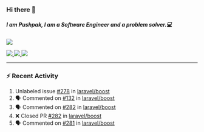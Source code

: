### Hi there 👋

##### I am Pushpak, I am a Software Engineer and a problem solver.💻

<a href='https://twitter.com/pushpak1300'><a href="https://pushpak1300.me/" target="_blank">
  <img src="https://img.shields.io/badge/website-%23E34F26.svg?&style=for-the-badge" />
</a> 
 
 <a href="https://twitter.com/pushpak1300" target="_blank">
  <img src="https://img.shields.io/badge/twitter-%231DA1F2.svg?&style=for-the-badge&logo=twitter&logoColor=white" />
</a> 

<a href="https://www.linkedin.com/in/pushpak-c-286b17b1/" target="_blank">
  <img src="https://img.shields.io/badge/linkedin-%230077B5.svg?&style=for-the-badge&logo=linkedin&logoColor=white" />
</a> 

<a href="https://dev.to/pushpak1300/" target="_blank">
  <img src="http://img.shields.io/badge/dev.to-gray?style=for-the-badge&logo=dev.to&?logoColor=white?logoWidth=100?label=" />
</a> 


</p>

---

### ⚡ Recent Activity

<!--START_SECTION:activity-->
1.  Unlabeled issue [#278](https://github.com/laravel/boost/issues/278) in [laravel/boost](https://github.com/laravel/boost)
2. 🗣 Commented on [#132](https://github.com/laravel/boost/issues/132#issuecomment-3351557366) in [laravel/boost](https://github.com/laravel/boost)
3. 🗣 Commented on [#282](https://github.com/laravel/boost/pull/282#issuecomment-3351519992) in [laravel/boost](https://github.com/laravel/boost)
4. ❌ Closed PR [#282](undefined) in [laravel/boost](https://github.com/laravel/boost)
5. 🗣 Commented on [#281](https://github.com/laravel/boost/issues/281#issuecomment-3350966575) in [laravel/boost](https://github.com/laravel/boost)
<!--END_SECTION:activity-->
